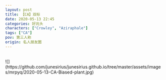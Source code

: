 ```yaml
---
layout: post
title: 【CA】双标
date: 2020-05-13 22:45
categories: 好兆头
characters: ["Crowley", "Aziraphale"]
tags: ["CA"]
pov: 第三人称
origin: 名人朋友圈
---
```


<br>
![](https://github.com/junesirius/junesirius.github.io/tree/master/assets/images/mrpyq/2020-05-13-CA-Biased-plant.jpg)
